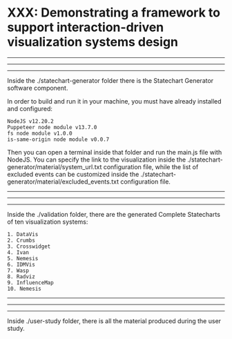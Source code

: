 # XXX: Demonstrating a framework to support interaction-driven visualization systems design
-------------------------------------------------------------------------------------------------------------------------------------------------
-------------------------------------------------------------------------------------------------------------------------------------------------
-------------------------------------------------------------------------------------------------------------------------------------------------
Inside the ./statechart-generator folder there is the Statechart Generator software component.

In order to build and run it in your machine, you must have already installed and configured:

    NodeJS v12.20.2
    Puppeteer node module v13.7.0
    fs node module v1.0.0
    is-same-origin node module v0.0.7

Then you can open a terminal inside that folder and run the main.js file with NodeJS. You can specify the link to the visualization inside the ./statechart-generator/material/system_url.txt configuration file, while the list of excluded events can be customized inside the ./statechart-generator/material/excluded_events.txt configuration file.

-------------------------------------------------------------------------------------------------------------------------------------------------
-------------------------------------------------------------------------------------------------------------------------------------------------
-------------------------------------------------------------------------------------------------------------------------------------------------

Inside the ./validation folder, there are the generated Complete Statecharts of ten visualization systems:

	1. DataVis
	2. Crumbs
	3. Crosswidget
	4. Ivan
	5. Nemesis
	6. IDMVis
	7. Wasp
	8. Radviz
	9. InfluenceMap
	10. Nemesis
	
-------------------------------------------------------------------------------------------------------------------------------------------------
-------------------------------------------------------------------------------------------------------------------------------------------------
-------------------------------------------------------------------------------------------------------------------------------------------------

Inside ./user-study folder, there is all the material produced during the user study.